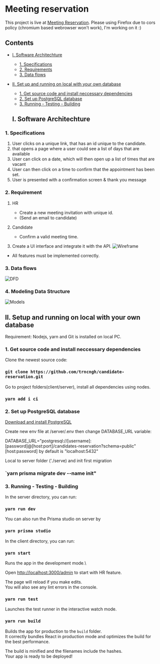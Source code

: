 # Meeting reservation

This project is live at [Meeting Reservation](http://ec2-54-179-126-97.ap-southeast-1.compute.amazonaws.com/admin).
Please using Firefox due to cors policy (chromium based webrowser won't work), I'm working on it :)

## Contents

- [I. Software Architechture](#i-software-architechture)

  - [1. Specifications](#1-specifications)
  - [2. Requirements](#2-requirement)
  - [3. Data flows](#3-data-flows)

- [II. Set up and running on local with your own database](#ii-setup-and-running-on-local-with-your-own-database)

  - [1. Get source code and install neccessary dependencies](#1-get-source-code-and-install-neccessary-dependencies)
  - [2. Set up PostgreSQL database](#2-set-up-postgresql-database)
  - [3. Running - Testing - Building](#3-running---testing---building)

  ## I. Software Architechture

### 1. Specifications

1. User clicks on a unique link, that has an id unique to the candidate.
2. that opens a page where a user could see a list of days that are available
3. User can click on a date, which will then open up a list of times that are vacant
4. User can then click on a time to confirm that the appointment has been set.
5. User is presented with a confirmation screen & thank you message

### 2. Requirement

1. HR
   - Create a new meeting invitation with unique id.
   - (Send an email to candidate)
2. Candidate

   - Confirm a valid meeting time.

3. Create a UI interface and integrate it with the API.
   ![Wireframe](https://user-images.githubusercontent.com/2673600/221740304-65f3f248-0209-49c1-9af8-5c80522914bc.png)

- All features must be implemented correctly.

### 3. Data flows

![DFD](https://user-images.githubusercontent.com/2673600/221740032-4449522b-923f-4d8b-bbfe-60b31447a7e2.png)

### 4. Modeling Data Structure

![Models](https://user-images.githubusercontent.com/2673600/221740147-d64a4320-2195-4af5-829b-5d039a73f001.png)

## II. Setup and running on local with your own database

Requirement: Nodejs, yarn and Git is installed on local PC.

### 1. Get source code and install neccessary dependencies

Clone the newest source code:

### `git clone https://github.com/trncngh/candidate-reservation.git`

Go to project folders(client/server), install all dependencies using nodes.

### `yarn add i ci`

### 2. Set up PostgreSQL database

[Download and install PostgreSQL](https://www.postgresql.org/download/)

Create new env file at /server/.env then change DATABASE_URL variable:

DATABASE_URL="postgresql://[username]:[password]@[host:port]/candidates-reservation?schema=public"
[host:password] by default is "localhost:5432"

Local to server folder ('./serve) and init first migration

### `yarn prisma migrate dev --name init"

### 3. Running - Testing - Building

In the server directory, you can run:

### `yarn run dev`

You can also run the Prisma studio on server by

### `yarn prisma studio`

In the client directory, you can run:

### `yarn start`

Runs the app in the development mode.\

Open [http://localhost:3000/admin](http://localhost:3000/admin) to start with HR feature.

The page will reload if you make edits.\
You will also see any lint errors in the console.

### `yarn run test`

Launches the test runner in the interactive watch mode.

### `yarn run build`

Builds the app for production to the `build` folder.\
It correctly bundles React in production mode and optimizes the build for the best performance.

The build is minified and the filenames include the hashes.\
Your app is ready to be deployed!
